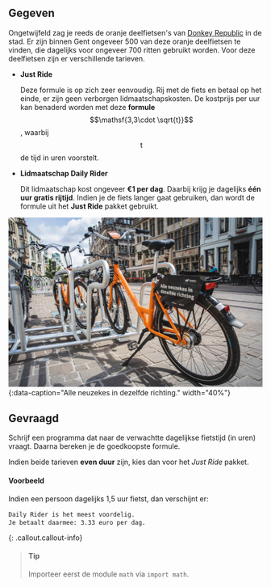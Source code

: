 ## Gegeven

Ongetwijfeld zag je reeds de oranje deelfietsen's van <a href="https://www.donkey.bike/nl/steden/fietsverhuur-gent" target="_blank">Donkey Republic</a> in de stad. Er zijn binnen Gent ongeveer 500 van deze oranje deelfietsen te vinden, die dagelijks voor ongeveer 700 ritten gebruikt worden. Voor deze deelfietsen zijn er verschillende tarieven.

- **Just Ride**

  Deze formule is op zich zeer eenvoudig. Rij met de fiets en betaal op het einde, er zijn geen verborgen lidmaatschapskosten. De kostprijs per uur kan benaderd worden met deze **formule** $$\mathsf{3,3\cdot \sqrt{t}}$$, waarbij $$\mathsf{t}$$ de tijd in uren voorstelt.
- **Lidmaatschap Daily Rider**

  Dit lidmaatschap kost ongeveer **€1 per dag**. Daarbij krijg je dagelijks **één uur gratis rijtijd**. Indien je de fiets langer gaat gebruiken, dan wordt de formule uit het **Just Ride** pakket gebruikt.

![Alle neuzekes in dezelfde richting.](media/donkey.jpeg "Alle neuzekes in dezelfde richting."){:data-caption="Alle neuzekes in dezelfde richting." width="40%"}

## Gevraagd

Schrijf een programma dat naar de verwachtte dagelijkse fietstijd (in uren) vraagt. Daarna bereken je de goedkoopste formule.

Indien beide tarieven **even duur** zijn, kies dan voor het *Just Ride* pakket.

#### Voorbeeld
Indien een persoon dagelijks 1,5 uur fietst, dan verschijnt er:

```
Daily Rider is het meest voordelig.
Je betaalt daarmee: 3.33 euro per dag.
```

{: .callout.callout-info}
>#### Tip
> Importeer eerst de module `math` via `import math`.